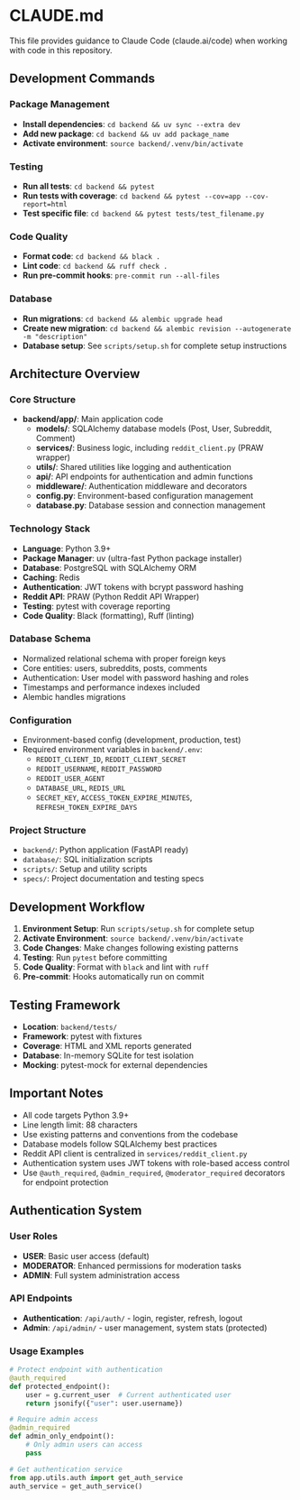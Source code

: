 # CLAUDE.md

This file provides guidance to Claude Code (claude.ai/code) when working with code in this repository.

## Development Commands

### Package Management
- **Install dependencies**: `cd backend && uv sync --extra dev`
- **Add new package**: `cd backend && uv add package_name`
- **Activate environment**: `source backend/.venv/bin/activate`

### Testing
- **Run all tests**: `cd backend && pytest`
- **Run tests with coverage**: `cd backend && pytest --cov=app --cov-report=html`
- **Test specific file**: `cd backend && pytest tests/test_filename.py`

### Code Quality
- **Format code**: `cd backend && black .`
- **Lint code**: `cd backend && ruff check .`
- **Run pre-commit hooks**: `pre-commit run --all-files`

### Database
- **Run migrations**: `cd backend && alembic upgrade head`
- **Create new migration**: `cd backend && alembic revision --autogenerate -m "description"`
- **Database setup**: See `scripts/setup.sh` for complete setup instructions

## Architecture Overview

### Core Structure
- **backend/app/**: Main application code
  - **models/**: SQLAlchemy database models (Post, User, Subreddit, Comment)
  - **services/**: Business logic, including `reddit_client.py` (PRAW wrapper)
  - **utils/**: Shared utilities like logging and authentication
  - **api/**: API endpoints for authentication and admin functions
  - **middleware/**: Authentication middleware and decorators
  - **config.py**: Environment-based configuration management
  - **database.py**: Database session and connection management

### Technology Stack
- **Language**: Python 3.9+
- **Package Manager**: uv (ultra-fast Python package installer)
- **Database**: PostgreSQL with SQLAlchemy ORM
- **Caching**: Redis
- **Authentication**: JWT tokens with bcrypt password hashing
- **Reddit API**: PRAW (Python Reddit API Wrapper)
- **Testing**: pytest with coverage reporting
- **Code Quality**: Black (formatting), Ruff (linting)

### Database Schema
- Normalized relational schema with proper foreign keys
- Core entities: users, subreddits, posts, comments
- Authentication: User model with password hashing and roles
- Timestamps and performance indexes included
- Alembic handles migrations

### Configuration
- Environment-based config (development, production, test)
- Required environment variables in `backend/.env`:
  - `REDDIT_CLIENT_ID`, `REDDIT_CLIENT_SECRET`
  - `REDDIT_USERNAME`, `REDDIT_PASSWORD`
  - `REDDIT_USER_AGENT`
  - `DATABASE_URL`, `REDIS_URL`
  - `SECRET_KEY`, `ACCESS_TOKEN_EXPIRE_MINUTES`, `REFRESH_TOKEN_EXPIRE_DAYS`

### Project Structure
- `backend/`: Python application (FastAPI ready)
- `database/`: SQL initialization scripts
- `scripts/`: Setup and utility scripts
- `specs/`: Project documentation and testing specs

## Development Workflow

1. **Environment Setup**: Run `scripts/setup.sh` for complete setup
2. **Activate Environment**: `source backend/.venv/bin/activate`
3. **Code Changes**: Make changes following existing patterns
4. **Testing**: Run `pytest` before committing
5. **Code Quality**: Format with `black` and lint with `ruff`
6. **Pre-commit**: Hooks automatically run on commit

## Testing Framework
- **Location**: `backend/tests/`
- **Framework**: pytest with fixtures
- **Coverage**: HTML and XML reports generated
- **Database**: In-memory SQLite for test isolation
- **Mocking**: pytest-mock for external dependencies

## Important Notes
- All code targets Python 3.9+
- Line length limit: 88 characters
- Use existing patterns and conventions from the codebase
- Database models follow SQLAlchemy best practices
- Reddit API client is centralized in `services/reddit_client.py`
- Authentication system uses JWT tokens with role-based access control
- Use `@auth_required`, `@admin_required`, `@moderator_required` decorators for endpoint protection

## Authentication System

### User Roles
- **USER**: Basic user access (default)
- **MODERATOR**: Enhanced permissions for moderation tasks
- **ADMIN**: Full system administration access

### API Endpoints
- **Authentication**: `/api/auth/` - login, register, refresh, logout
- **Admin**: `/api/admin/` - user management, system stats (protected)

### Usage Examples
```python
# Protect endpoint with authentication
@auth_required
def protected_endpoint():
    user = g.current_user  # Current authenticated user
    return jsonify({"user": user.username})

# Require admin access
@admin_required
def admin_only_endpoint():
    # Only admin users can access
    pass

# Get authentication service
from app.utils.auth import get_auth_service
auth_service = get_auth_service()
```
